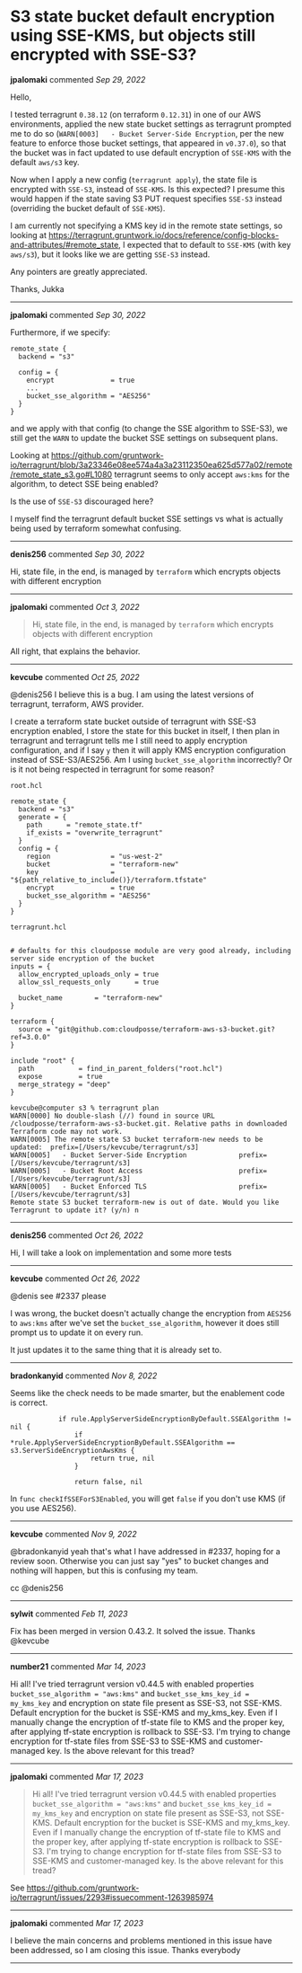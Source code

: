 # S3 state bucket default encryption using SSE-KMS, but objects still encrypted with SSE-S3?

**jpalomaki** commented *Sep 29, 2022*

Hello,

I tested terragrunt `0.38.12` (on terraform `0.12.31`) in one of our AWS environments, applied the new state bucket settings as terragrunt prompted me to do so (`WARN[0003]   - Bucket Server-Side Encryption`, per the new feature to enforce those bucket settings, that appeared in `v0.37.0`), so that the bucket was in fact updated to use default encryption of `SSE-KMS` with the default `aws/s3` key.

Now when I apply a new config (`terragrunt apply`), the state file is encrypted with `SSE-S3`, instead of `SSE-KMS`. Is this expected? I presume this would happen if the state saving S3 PUT request specifies `SSE-S3` instead (overriding the bucket default of `SSE-KMS`).

I am currently not specifying a KMS key id in the remote state settings, so looking at https://terragrunt.gruntwork.io/docs/reference/config-blocks-and-attributes/#remote_state, I expected that to default to `SSE-KMS` (with key `aws/s3`), but it looks like we are getting `SSE-S3` instead.

Any pointers are greatly appreciated.

Thanks,
Jukka
<br />
***


**jpalomaki** commented *Sep 30, 2022*

Furthermore, if we specify:

```hcl
remote_state {
  backend = "s3"

  config = {
    encrypt              = true
    ...
    bucket_sse_algorithm = "AES256"
  }
}
```
and we apply with that config (to change the SSE algorithm to SSE-S3), we still get the `WARN` to update the bucket SSE settings on subsequent plans.

Looking at https://github.com/gruntwork-io/terragrunt/blob/3a23346e08ee574a4a3a23112350ea625d577a02/remote/remote_state_s3.go#L1080 terragrunt seems to only accept `aws:kms` for the algorithm, to detect SSE being enabled?

Is the use of `SSE-S3` discouraged here?

I myself find the terragrunt default bucket SSE settings vs what is actually being used by terraform somewhat confusing.
***

**denis256** commented *Sep 30, 2022*

Hi,
state file, in the end, is managed by `terraform` which encrypts objects with different encryption
***

**jpalomaki** commented *Oct 3, 2022*

> Hi, state file, in the end, is managed by `terraform` which encrypts objects with different encryption

All right, that explains the behavior.
***

**kevcube** commented *Oct 25, 2022*

@denis256 I believe this is a bug. I am using the latest versions of terragrunt, terraform, AWS provider.

I create a terraform state bucket outside of terragrunt with SSE-S3 encryption enabled, I store the state for this bucket in itself, I then plan in terragrunt and terragrunt tells me I still need to apply encryption configuration, and if I say `y` then it will apply KMS encryption configuration instead of SSE-S3/AES256. Am I using `bucket_sse_algorithm` incorrectly? Or is it not being respected in terragrunt for some reason?

`root.hcl`

```
remote_state {
  backend = "s3"
  generate = {
    path      = "remote_state.tf"
    if_exists = "overwrite_terragrunt"
  }
  config = {
    region               = "us-west-2"
    bucket               = "terraform-new"
    key                  = "${path_relative_to_include()}/terraform.tfstate"
    encrypt              = true
    bucket_sse_algorithm = "AES256"
  }
}
```

`terragrunt.hcl`
```

# defaults for this cloudposse module are very good already, including server side encryption of the bucket
inputs = {
  allow_encrypted_uploads_only = true
  allow_ssl_requests_only      = true

  bucket_name        = "terraform-new"
}

terraform {
  source = "git@github.com:cloudposse/terraform-aws-s3-bucket.git?ref=3.0.0"
}

include "root" {
  path           = find_in_parent_folders("root.hcl")
  expose         = true
  merge_strategy = "deep"
}
```

```
kevcube@computer s3 % terragrunt plan         
WARN[0000] No double-slash (//) found in source URL /cloudposse/terraform-aws-s3-bucket.git. Relative paths in downloaded Terraform code may not work. 
WARN[0005] The remote state S3 bucket terraform-new needs to be updated:  prefix=[/Users/kevcube/terragrunt/s3] 
WARN[0005]   - Bucket Server-Side Encryption             prefix=[/Users/kevcube/terragrunt/s3] 
WARN[0005]   - Bucket Root Access                        prefix=[/Users/kevcube/terragrunt/s3] 
WARN[0005]   - Bucket Enforced TLS                       prefix=[/Users/kevcube/terragrunt/s3]
Remote state S3 bucket terraform-new is out of date. Would you like Terragrunt to update it? (y/n) n
```
***

**denis256** commented *Oct 26, 2022*

Hi,
I will take a look on implementation and some more tests
***

**kevcube** commented *Oct 26, 2022*

@denis see #2337 please

I was wrong, the bucket doesn't actually change the encryption from `AES256` to `aws:kms` after we've set the `bucket_sse_algorithm`, however it does still prompt us to update it on every run.

It just updates it to the same thing that it is already set to.
***

**bradonkanyid** commented *Nov 8, 2022*

Seems like the check needs to be made smarter, but the enablement code is correct.

```golang
			if rule.ApplyServerSideEncryptionByDefault.SSEAlgorithm != nil {
				if *rule.ApplyServerSideEncryptionByDefault.SSEAlgorithm == s3.ServerSideEncryptionAwsKms {
					return true, nil
				}

				return false, nil
```

In `func checkIfSSEForS3Enabled`, you will get `false` if you don't use KMS (if you use AES256).

***

**kevcube** commented *Nov 9, 2022*

@bradonkanyid yeah that's what I have addressed in #2337, hoping for a review soon. Otherwise you can just say "yes" to bucket changes and nothing will happen, but this is confusing my team.

cc @denis256 
***

**sylwit** commented *Feb 11, 2023*

Fix has been merged in version 0.43.2. It solved the issue. Thanks @kevcube  
***

**number21** commented *Mar 14, 2023*

Hi all!
I've tried terragrunt version v0.44.5 with enabled properties `bucket_sse_algorithm = "aws:kms"` and `bucket_sse_kms_key_id = my_kms_key` and encryption on state file present as SSE-S3, not SSE-KMS.
Default encryption for the bucket is SSE-KMS and my_kms_key.
Even if I manually change the encryption of tf-state file to KMS and the proper key, after applying tf-state encryption is rollback to SSE-S3.
I'm trying to change encryption for tf-state files from SSE-S3 to SSE-KMS and customer-managed key.
Is the above relevant for this tread?
***

**jpalomaki** commented *Mar 17, 2023*

> Hi all! I've tried terragrunt version v0.44.5 with enabled properties `bucket_sse_algorithm = "aws:kms"` and `bucket_sse_kms_key_id = my_kms_key` and encryption on state file present as SSE-S3, not SSE-KMS. Default encryption for the bucket is SSE-KMS and my_kms_key. Even if I manually change the encryption of tf-state file to KMS and the proper key, after applying tf-state encryption is rollback to SSE-S3. I'm trying to change encryption for tf-state files from SSE-S3 to SSE-KMS and customer-managed key. Is the above relevant for this tread?

See https://github.com/gruntwork-io/terragrunt/issues/2293#issuecomment-1263985974
***

**jpalomaki** commented *Mar 17, 2023*

I believe the main concerns and problems mentioned in this issue have been addressed, so I am closing this issue. Thanks everybody
***

